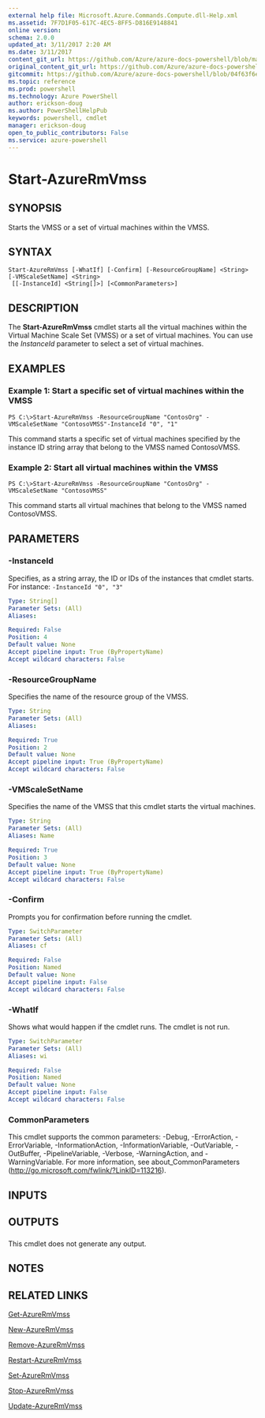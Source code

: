 ```yaml
---
external help file: Microsoft.Azure.Commands.Compute.dll-Help.xml
ms.assetid: 7F7D1F05-617C-4EC5-8FF5-D816E9148841
online version: 
schema: 2.0.0
updated_at: 3/11/2017 2:20 AM
ms.date: 3/11/2017
content_git_url: https://github.com/Azure/azure-docs-powershell/blob/master/azureps-cmdlets-docs/ResourceManager/AzureRM.Compute/v2.8.0/Start-AzureRmVmss.md
original_content_git_url: https://github.com/Azure/azure-docs-powershell/blob/master/azureps-cmdlets-docs/ResourceManager/AzureRM.Compute/v2.8.0/Start-AzureRmVmss.md
gitcommit: https://github.com/Azure/azure-docs-powershell/blob/04f63f6e685743ace2c57eb157574e34e8610b1c/azureps-cmdlets-docs/ResourceManager/AzureRM.Compute/v2.8.0/Start-AzureRmVmss.md
ms.topic: reference
ms.prod: powershell
ms.technology: Azure PowerShell
author: erickson-doug
ms.author: PowerShellHelpPub
keywords: powershell, cmdlet
manager: erickson-doug
open_to_public_contributors: False
ms.service: azure-powershell
---
```


# Start-AzureRmVmss

## SYNOPSIS
Starts the VMSS or a set of virtual machines within the VMSS.

## SYNTAX

```
Start-AzureRmVmss [-WhatIf] [-Confirm] [-ResourceGroupName] <String> [-VMScaleSetName] <String>
 [[-InstanceId] <String[]>] [<CommonParameters>]
```

## DESCRIPTION
The **Start-AzureRmVmss** cmdlet starts all the virtual machines within the Virtual Machine Scale Set (VMSS) or a set of virtual machines.
You can use the *InstanceId* parameter to select a set of virtual machines.

## EXAMPLES

### Example 1: Start a specific set of virtual machines within the VMSS
```
PS C:\>Start-AzureRmVmss -ResourceGroupName "ContosOrg" -VMScaleSetName "ContosoVMSS"-InstanceId "0", "1"
```

This command starts a specific set of virtual machines specified by the instance ID string array that belong to the VMSS named ContosoVMSS.

### Example 2: Start all virtual machines within the VMSS
```
PS C:\>Start-AzureRmVmss -ResourceGroupName "ContosOrg" -VMScaleSetName "ContosoVMSS"
```

This command starts all virtual machines that belong to the VMSS named ContosoVMSS.

## PARAMETERS

### -InstanceId
Specifies, as a string array, the ID or IDs of the instances that cmdlet starts.
For instance: `-InstanceId "0", "3"`

```yaml
Type: String[]
Parameter Sets: (All)
Aliases: 

Required: False
Position: 4
Default value: None
Accept pipeline input: True (ByPropertyName)
Accept wildcard characters: False
```

### -ResourceGroupName
Specifies the name of the resource group of the VMSS.

```yaml
Type: String
Parameter Sets: (All)
Aliases: 

Required: True
Position: 2
Default value: None
Accept pipeline input: True (ByPropertyName)
Accept wildcard characters: False
```

### -VMScaleSetName
Specifies the name of the VMSS that this cmdlet starts the virtual machines.

```yaml
Type: String
Parameter Sets: (All)
Aliases: Name

Required: True
Position: 3
Default value: None
Accept pipeline input: True (ByPropertyName)
Accept wildcard characters: False
```

### -Confirm
Prompts you for confirmation before running the cmdlet.

```yaml
Type: SwitchParameter
Parameter Sets: (All)
Aliases: cf

Required: False
Position: Named
Default value: None
Accept pipeline input: False
Accept wildcard characters: False
```

### -WhatIf
Shows what would happen if the cmdlet runs. The cmdlet is not run.

```yaml
Type: SwitchParameter
Parameter Sets: (All)
Aliases: wi

Required: False
Position: Named
Default value: None
Accept pipeline input: False
Accept wildcard characters: False
```

### CommonParameters
This cmdlet supports the common parameters: -Debug, -ErrorAction, -ErrorVariable, -InformationAction, -InformationVariable, -OutVariable, -OutBuffer, -PipelineVariable, -Verbose, -WarningAction, and -WarningVariable. For more information, see about_CommonParameters (http://go.microsoft.com/fwlink/?LinkID=113216).

## INPUTS

## OUTPUTS

###  
This cmdlet does not generate any output.

## NOTES

## RELATED LINKS

[Get-AzureRmVmss](xref:ResourceManager/AzureRM.Compute/v2.8.0/Get-AzureRmVmss.md)

[New-AzureRmVmss](xref:ResourceManager/AzureRM.Compute/v2.8.0/New-AzureRmVmss.md)

[Remove-AzureRmVmss](xref:ResourceManager/AzureRM.Compute/v2.8.0/Remove-AzureRmVmss.md)

[Restart-AzureRmVmss](xref:ResourceManager/AzureRM.Compute/v2.8.0/Restart-AzureRmVmss.md)

[Set-AzureRmVmss](xref:ResourceManager/AzureRM.Compute/v2.8.0/Set-AzureRmVmss.md)

[Stop-AzureRmVmss](xref:ResourceManager/AzureRM.Compute/v2.8.0/Stop-AzureRmVmss.md)

[Update-AzureRmVmss](xref:ResourceManager/AzureRM.Compute/v2.8.0/Update-AzureRmVmss.md)


